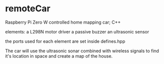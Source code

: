 # remoteCar
Raspberry Pi Zero W controlled home mapping car; C++

elements: 
a L298N motor driver
a passive buzzer
an ultrasonic sensor

the ports used for each element are set inside defines.hpp

The car will use the ultrasonic sonar combined with wireless signals
 to find it's location in space and create a map of the house.
